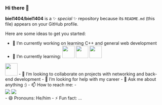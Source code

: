 ### Hi there 👋

**biel1404/biel1404** is a ✨ _special_ ✨ repository because its `README.md` (this file) appears on your GitHub profile.

Here are some ideas to get you started:

- 🔭 I’m currently working on  learning C++ and general web development
- 🌱 I’m currently learning: <img loading = "lazy" src="https://cdn.jsdelivr.net/gh/devicons/devicon/icons/cplusplus/cplusplus-original.svg" width="40" height="40" />
<img loading = "lazy" src="https://cdn.jsdelivr.net/gh/devicons/devicon/icons/html5/html5-original.svg" width="40" height="40"/> <img loading = "lazy" src="https://cdn.jsdelivr.net/gh/devicons/devicon/icons/css3/css3-original.svg" width="40" height="40"/> 
<img loading = "lazy" src="https://cdn.jsdelivr.net/gh/devicons/devicon/icons/javascript/javascript-original.svg" width="40" height="40"/>
- 👯 I’m looking to collaborate on projects with networking and back-end development
- 🤔 I’m looking for help with my career
- 💬 Ask me about anything :)
- 📫 How to reach me:
- <div>
<a href = "mailto:gabrielbiel1404@gmail.com"><img loading="lazy" src="https://img.shields.io/badge/Gmail-D14836?style=for-the-badge&logo=gmail&logoColor=white" target="_blank"></a>
<a href="https://www.linkedin.com/in/gabriel-dos-santos-rezende/" target="_blank"><img loading="lazy" src="https://img.shields.io/badge/-LinkedIn-%230077B5?style=for-the-badge&logo=linkedin&logoColor=white" target="_blank"></a>   
</div>
- 😄 Pronouns: He/him
- ⚡ Fun fact: ...

